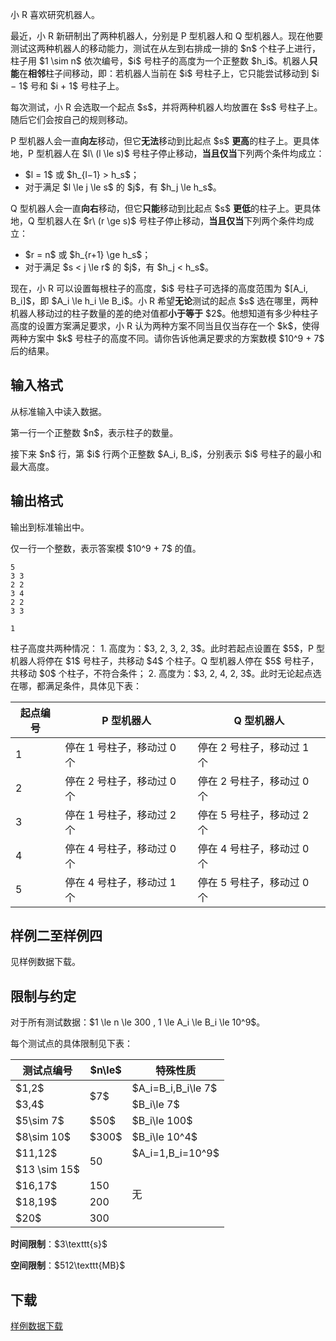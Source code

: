 <p>小 R 喜欢研究机器人。</p>
<p>最近，小 R 新研制出了两种机器人，分别是 P 型机器人和 Q 型机器人。现在他要测试这两种机器人的移动能力，测试在从左到右排成一排的 $n$ 个柱子上进行，柱子用 $1 \sim n$ 依次编号，$i$ 号柱子的高度为一个正整数 $h_i$。机器人<strong>只能</strong>在<strong>相邻</strong>柱子间移动，即：若机器人当前在 $i$ 号柱子上，它只能尝试移动到 $i − 1$ 号和 $i + 1$ 号柱子上。</p>
<p>每次测试，小 R 会选取一个起点 $s$，并将两种机器人均放置在 $s$ 号柱子上。随后它们会按自己的规则移动。</p>
<p>P 型机器人会一直<strong>向左</strong>移动，但它<strong>无法</strong>移动到比起点 $s$ <strong>更高</strong>的柱子上。更具体地，P 型机器人在 $l\ (l \le s)$ 号柱子停止移动，<strong>当且仅当</strong>下列两个条件均成立：</p>
<ul>
<li>$l = 1$ 或 $h_{l−1} &gt; h_s$；</li>
<li>对于满足 $l \le j \le s$ 的 $j$，有 $h_j \le h_s$。</li>
</ul>
<p>Q 型机器人会一直<strong>向右</strong>移动，但它<strong>只能</strong>移动到比起点 $s$ <strong>更低</strong>的柱子上。更具体地，Q 型机器人在 $r\ (r \ge s)$ 号柱子停止移动，<strong>当且仅当</strong>下列两个条件均成立：</p>
<ul>
<li>$r = n$ 或 $h_{r+1} \ge h_s$；</li>
<li>对于满足 $s &lt; j \le r$ 的 $j$，有 $h_j &lt; h_s$。</li>
</ul>
<p>现在，小 R 可以设置每根柱子的高度，$i$ 号柱子可选择的高度范围为 $[A_i, B_i]$，即 $A_i \le h_i \le B_i$。小 R 希望<strong>无论</strong>测试的起点 $s$ 选在哪里，两种机器人移动过的柱子数量的差的绝对值都<strong>小于等于</strong> $2$。他想知道有多少种柱子高度的设置方案满足要求，小 R 认为两种方案不同当且仅当存在一个 $k$，使得两种方案中 $k$ 号柱子的高度不同。请你告诉他满足要求的方案数模 $10^9 + 7$ 后的结果。</p>
<h2>输入格式</h2>
<p>从标准输入中读入数据。</p>
<p>第一行一个正整数 $n$，表示柱子的数量。</p>
<p>接下来 $n$ 行，第 $i$ 行两个正整数 $A_i, B_i$，分别表示 $i$ 号柱子的最小和最大高度。</p>
<h2>输出格式</h2>
<p>输出到标准输出中。</p>
<p>仅一行一个整数，表示答案模 $10^9 + 7$ 的值。</p>


<pre><code class="language-input1">5
3 3
2 2
3 4
2 2
3 3
</code></pre>
<pre><code class="language-output1">1
</code></pre>
<p>柱子高度共两种情况：
1. 高度为：$3, 2, 3, 2, 3$。此时若起点设置在 $5$，P 型机器人将停在 $1$ 号柱子，共移动 $4$ 个柱子。Q 型机器人停在 $5$ 号柱子，共移动 $0$ 个柱子，不符合条件；
2. 高度为：$3, 2, 4, 2, 3$。此时无论起点选在哪，都满足条件，具体见下表：</p>
 <div class="table-responsive">
<table class="table table-bordered table-text-center table-verticle-middle">
<thead>
<tr><th>起点编号</th><th>P 型机器人</th><th>Q 型机器人</th></tr></thead>
<tbody>
<tr><td>1</td><td>停在 1 号柱子，移动过 0 个</td><td>停在 2 号柱子，移动过 1 个</td></tr><tr><td>2</td><td>停在 2 号柱子，移动过 0 个</td><td>停在 2 号柱子，移动过 0 个</td></tr><tr><td>3</td><td>停在 1 号柱子，移动过 2 个</td><td>停在 5 号柱子，移动过 2 个</td></tr><tr><td>4</td><td>停在 4 号柱子，移动过 0 个</td><td>停在 4 号柱子，移动过 0 个</td></tr><tr><td>5</td><td>停在 4 号柱子，移动过 1 个</td><td>停在 5 号柱子，移动过 0 个</td></tr></tbody>
</table></div>

<h2>样例二至样例四</h2>
<p>见样例数据下载。</p>
<h2>限制与约定</h2>
<p>对于所有测试数据：$1 \le n \le 300 , 1 \le A_i \le B_i \le 10^9$。</p>
<p>每个测试点的具体限制见下表：</p>
<div class="table-responsive">
<table class="table table-bordered table-text-center table-vertical-middle">
<thead>
<tr><th>测试点编号</th><th>$n\le$</th><th>特殊性质</th></tr></thead>
<tbody>
    <tr><td>$1,2$</td><td rowspan="2">$7$</td><td>$A_i=B_i,B_i\le 7$</td></tr>
    <tr><td>$3,4$</td><td>$B_i\le 7$</td></tr>
    <tr><td>$5\sim 7$</td><td>$50$</td><td>$B_i\le 100$</td></tr>
    <tr><td>$8\sim 10$</td><td>$300$</td><td>$B_i\le 10^4$</td></tr>
    <tr><td>$11,12$</td><td rowspan="2">50</td><td>$A_i=1,B_i=10^9$</td></tr>
    <tr><td>$13 \sim 15$</td><td rowspan="4">无</td></tr>
    <tr><td>$16,17$</td><td>150</td></tr>
    <tr><td>$18,19$</td><td>200</td></tr>
    <tr><td>$20$</td><td>300</td></tr>
</tbody>
</table>
</div>


<p><strong>时间限制</strong>：$3\texttt{s}$</p>
<p><strong>空间限制</strong>：$512\texttt{MB}$</p>
<h2>下载</h2>
<p><a href="./20884/file/attachment.zip">样例数据下载</a></p>
